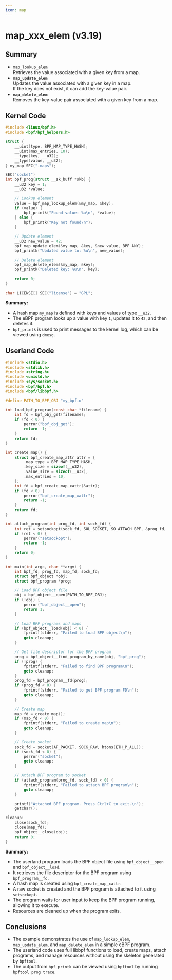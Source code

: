 ```yaml
---
icon: map
---
```


# map\_xxx\_elem (v3.19)

## Summary

* `map_lookup_elem`\
  Retrieves the value associated with a given key from a map.
* **`map_update_elem`**\
  Updates the value associated with a given key in a map. \
  If the key does not exist, it can add the key-value pair.
* **`map_delete_elem`**\
  Removes the key-value pair associated with a given key from a map.

## Kernel Code

```c
#include <linux/bpf.h>
#include <bpf/bpf_helpers.h>

struct {
    __uint(type, BPF_MAP_TYPE_HASH);
    __uint(max_entries, 10);
    __type(key, __u32);
    __type(value, __u32);
} my_map SEC(".maps");

SEC("socket")
int bpf_prog(struct __sk_buff *skb) {
    __u32 key = 1;
    __u32 *value;

    // Lookup element
    value = bpf_map_lookup_elem(&my_map, &key);
    if (value) {
        bpf_printk("Found value: %u\n", *value);
    } else {
        bpf_printk("Key not found\n");
    }

    // Update element
    __u32 new_value = 42;
    bpf_map_update_elem(&my_map, &key, &new_value, BPF_ANY);
    bpf_printk("Updated value to: %u\n", new_value);

    // Delete element
    bpf_map_delete_elem(&my_map, &key);
    bpf_printk("Deleted key: %u\n", key);

    return 0;
}

char LICENSE[] SEC("license") = "GPL";
```

**Summary:**

* A hash map `my_map` is defined with keys and values of type `__u32`.
* The eBPF program looks up a value with key `1`, updates it to `42`, and then deletes it.
* `bpf_printk` is used to print messages to the kernel log, which can be viewed using `dmesg`.

## Userland Code

```c
#include <stdio.h>
#include <stdlib.h>
#include <string.h>
#include <unistd.h>
#include <sys/socket.h>
#include <bpf/bpf.h>
#include <bpf/libbpf.h>

#define PATH_TO_BPF_OBJ "my_bpf.o"

int load_bpf_program(const char *filename) {
    int fd = bpf_obj_get(filename);
    if (fd < 0) {
        perror("bpf_obj_get");
        return -1;
    }
    return fd;
}

int create_map() {
    struct bpf_create_map_attr attr = {
        .map_type = BPF_MAP_TYPE_HASH,
        .key_size = sizeof(__u32),
        .value_size = sizeof(__u32),
        .max_entries = 10,
    };
    int fd = bpf_create_map_xattr(&attr);
    if (fd < 0) {
        perror("bpf_create_map_xattr");
        return -1;
    }
    return fd;
}

int attach_program(int prog_fd, int sock_fd) {
    int ret = setsockopt(sock_fd, SOL_SOCKET, SO_ATTACH_BPF, &prog_fd, sizeof(prog_fd));
    if (ret < 0) {
        perror("setsockopt");
        return -1;
    }
    return 0;
}

int main(int argc, char **argv) {
    int bpf_fd, prog_fd, map_fd, sock_fd;
    struct bpf_object *obj;
    struct bpf_program *prog;

    // Load BPF object file
    obj = bpf_object__open(PATH_TO_BPF_OBJ);
    if (!obj) {
        perror("bpf_object__open");
        return 1;
    }

    // Load BPF programs and maps
    if (bpf_object__load(obj) < 0) {
        fprintf(stderr, "Failed to load BPF object\n");
        goto cleanup;
    }

    // Get file descriptor for the BPF program
    prog = bpf_object__find_program_by_name(obj, "bpf_prog");
    if (!prog) {
        fprintf(stderr, "Failed to find BPF program\n");
        goto cleanup;
    }
    prog_fd = bpf_program__fd(prog);
    if (prog_fd < 0) {
        fprintf(stderr, "Failed to get BPF program FD\n");
        goto cleanup;
    }

    // Create map
    map_fd = create_map();
    if (map_fd < 0) {
        fprintf(stderr, "Failed to create map\n");
        goto cleanup;
    }

    // Create socket
    sock_fd = socket(AF_PACKET, SOCK_RAW, htons(ETH_P_ALL));
    if (sock_fd < 0) {
        perror("socket");
        goto cleanup;
    }

    // Attach BPF program to socket
    if (attach_program(prog_fd, sock_fd) < 0) {
        fprintf(stderr, "Failed to attach BPF program\n");
        goto cleanup;
    }

    printf("Attached BPF program. Press Ctrl+C to exit.\n");
    getchar();

cleanup:
    close(sock_fd);
    close(map_fd);
    bpf_object__close(obj);
    return 0;
}
```

**Summary:**

* The userland program loads the BPF object file using `bpf_object__open` and `bpf_object__load`.
* It retrieves the file descriptor for the BPF program using `bpf_program__fd`.
* A hash map is created using `bpf_create_map_xattr`.
* A raw socket is created and the BPF program is attached to it using `setsockopt`.
* The program waits for user input to keep the BPF program running, allowing it to execute.
* Resources are cleaned up when the program exits.

## Conclusions

* The example demonstrates the use of `map_lookup_elem`, `map_update_elem`, and `map_delete_elem` in a simple eBPF program.
* The userland code uses full libbpf functions to load, create maps, attach programs, and manage resources without using the skeleton generated by `bpftool`.
* The output from `bpf_printk` can be viewed using `bpftool` by running `bpftool prog trace`.
